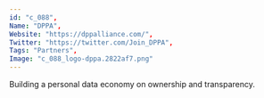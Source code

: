 ```yaml
--- 
id: "c_088", 
Name: "DPPA", 
Website: "https://dppalliance.com/", 
Twitter: "https://twitter.com/Join_DPPA", 
Tags: "Partners", 
Image: "c_088_logo-dppa.2822af7.png" 
--- 
```

<!--lang:en--> 
Building a personal data economy on ownership and transparency.
<!--lang:es--] 
Building a personal data economy on ownership and transparency.
<!--lang:de--] 
Building a personal data economy on ownership and transparency.
<!--lang:fr--] 
Building a personal data economy on ownership and transparency.
<!--lang:pl--] 
Building a personal data economy on ownership and transparency.
<!--lang:pt--] 
Building a personal data economy on ownership and transparency.
[!--lang:*--> 
